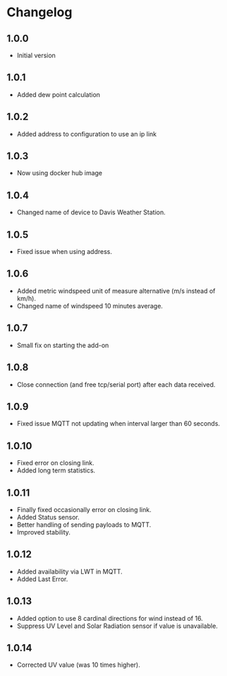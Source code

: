 # Changelog

## 1.0.0

- Initial version

## 1.0.1

- Added dew point calculation

## 1.0.2

- Added address to configuration to use an ip link

## 1.0.3

- Now using docker hub image

## 1.0.4

- Changed name of device to Davis Weather Station.

## 1.0.5

- Fixed issue when using address.

## 1.0.6

- Added metric windspeed unit of measure alternative (m/s instead of km/h).
- Changed name of windspeed 10 minutes average.

## 1.0.7

- Small fix on starting the add-on

## 1.0.8

- Close connection (and free tcp/serial port) after each data received.

## 1.0.9

- Fixed issue MQTT not updating when interval larger than 60 seconds.

## 1.0.10

- Fixed error on closing link.
- Added long term statistics.

## 1.0.11

- Finally fixed occasionally error on closing link.
- Added Status sensor.
- Better handling of sending payloads to MQTT.
- Improved stability.

## 1.0.12

- Added availability via LWT in MQTT.
- Added Last Error.

## 1.0.13

- Added option to use 8 cardinal directions for wind instead of 16.
- Suppress UV Level and Solar Radiation sensor if value is unavailable.

## 1.0.14

- Corrected UV value (was 10 times higher).